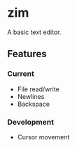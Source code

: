 zim
===

A basic text editor.

Features
--------

### Current
 * File read/write
 * Newlines
 * Backspace

### Development
 * Cursor movement
